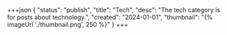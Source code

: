 +++json
{
  "status": "publish",
  "title": "Tech",
  "desc": "The tech category is for posts about technology.",
  "created": "2024-01-01",
  "thumbnail": "{% imageUrl './thumbnail.png', 250 %}"
}
+++

